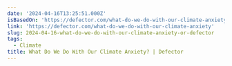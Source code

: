 ```yaml
---
date: '2024-04-16T13:25:51.000Z'
isBasedOn: 'https://defector.com/what-do-we-do-with-our-climate-anxiety'
link: 'https://defector.com/what-do-we-do-with-our-climate-anxiety'
slug: 2024-04-16-what-do-we-do-with-our-climate-anxiety-or-defector
tags:
  - Climate
title: What Do We Do With Our Climate Anxiety? | Defector
---
```


